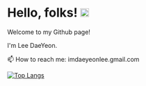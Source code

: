  
# Hello, folks! <img src="https://raw.githubusercontent.com/MartinHeinz/MartinHeinz/master/wave.gif" width="20px"> 
 
 Welcome to my Github page!  
 
 I'm Lee DaeYeon. 
 
 📫 How to reach me: imdaeyeonlee.gmail.com
 
 [![Top Langs](https://github-readme-stats.vercel.app/api/top-langs/?username=gitdylee&layout=compact)](https://github.com/anuraghazra/github-readme-stats)
 
 
<!--
**gitdylee/gitdylee** is a ✨ _special_ ✨ repository because its `README.md` (this file) appears on your GitHub profile.


refrence)
https://github.com/Gapur
https://javascript.plainenglish.io/how-to-create-an-awesome-github-profile-readme-a474d5b45645

https://github.com/anuraghazra/github-readme-stats/blob/master/docs/readme_kr.md#github-%ED%86%B5%EA%B3%84

💬 Ask me about anything, I am happy to help.
Here are some ideas to get you started:

- 🔭 I’m currently working on ...
- 🌱 I’m currently learning ...
- 👯 I’m looking to collaborate on ...
- 🤔 I’m looking for help with ...
- 💬 Ask me about ...
- 📫 How to reach me: ...
- 😄 Pronouns: ...
- ⚡ Fun fact: ...
-->
